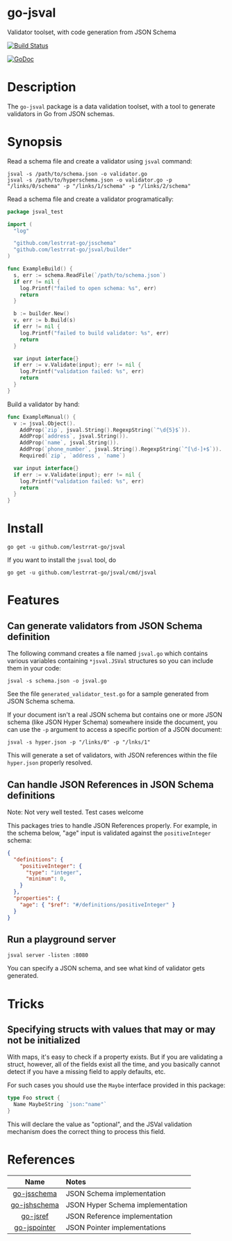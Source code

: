 # go-jsval

Validator toolset, with code generation from JSON Schema

[![Build Status](https://travis-ci.org/lestrrat-go/jsval.svg?branch=master)](https://travis-ci.org/lestrrat-go/jsval)

[![GoDoc](https://godoc.org/github.com/lestrrat-go/jsval?status.svg)](https://godoc.org/github.com/lestrrat-go/jsval)


# Description

The `go-jsval` package is a data validation toolset, with
a tool to generate validators in Go from JSON schemas.

# Synopsis

Read a schema file and create a validator using `jsval` command:

```shell
jsval -s /path/to/schema.json -o validator.go
jsval -s /path/to/hyperschema.json -o validator.go -p "/links/0/schema" -p "/links/1/schema" -p "/links/2/schema"
```

Read a schema file and create a validator programatically:

```go
package jsval_test

import (
  "log"

  "github.com/lestrrat-go/jsschema"
  "github.com/lestrrat-go/jsval/builder"
)

func ExampleBuild() {
  s, err := schema.ReadFile(`/path/to/schema.json`)
  if err != nil {
    log.Printf("failed to open schema: %s", err)
    return
  }

  b := builder.New()
  v, err := b.Build(s)
  if err != nil {
    log.Printf("failed to build validator: %s", err)
    return
  }

  var input interface{}
  if err := v.Validate(input); err != nil {
    log.Printf("validation failed: %s", err)
    return
  }
}
```

Build a validator by hand:

```go
func ExampleManual() {
  v := jsval.Object().
    AddProp(`zip`, jsval.String().RegexpString(`^\d{5}$`)).
    AddProp(`address`, jsval.String()).
    AddProp(`name`, jsval.String()).
    AddProp(`phone_number`, jsval.String().RegexpString(`^[\d-]+$`)).
    Required(`zip`, `address`, `name`)

  var input interface{}
  if err := v.Validate(input); err != nil {
    log.Printf("validation failed: %s", err)
    return
  }
}
```

# Install

```
go get -u github.com/lestrrat-go/jsval
```

If you want to install the `jsval` tool, do

```
go get -u github.com/lestrrat-go/jsval/cmd/jsval
```

# Features

## Can generate validators from JSON Schema definition

The following command creates a file named `jsval.go` 
which contains various variables containing `*jsval.JSVal`
structures so you can include them in your code:

```
jsval -s schema.json -o jsval.go
```

See the file `generated_validator_test.go` for a sample
generated from JSON Schema schema.

If your document isn't a real JSON schema but contains one
or more JSON schema (like JSON Hyper Schema) somewhere inside
the document, you can use the `-p` argument to access a
specific portion of a JSON document:

```
jsval -s hyper.json -p "/links/0" -p "/lnks/1"
```

This will generate a set of validators, with JSON references
within the file `hyper.json` properly resolved.

## Can handle JSON References in JSON Schema definitions

Note: Not very well tested. Test cases welcome

This packages tries to handle JSON References properly.
For example, in the schema below, "age" input is validated
against the `positiveInteger` schema:

```json
{
  "definitions": {
    "positiveInteger": {
      "type": "integer",
      "minimum": 0,
    }
  },
  "properties": {
    "age": { "$ref": "#/definitions/positiveInteger" }
  }
}
```

## Run a playground server

```
jsval server -listen :8080
```

You can specify a JSON schema, and see what kind of validator gets generated.

# Tricks

## Specifying structs with values that may or may not be initialized

With maps, it's easy to check if a property exists. But if you are validating a struct,
however, all of the fields exist all the time, and you basically cannot detect if you
have a missing field to apply defaults, etc.

For such cases you should use the `Maybe` interface provided in this package:

```go
type Foo struct {
  Name MaybeString `json:"name"`
}
```

This will declare the value as "optional", and the JSVal validation mechanism does
the correct thing to process this field.

# References

| Name                                                     | Notes                            |
|:--------------------------------------------------------:|:---------------------------------|
| [go-jsschema](https://github.com/lestrrat-go/jsschema)   | JSON Schema implementation       |
| [go-jshschema](https://github.com/lestrrat-go/jshschema) | JSON Hyper Schema implementation |
| [go-jsref](https://github.com/lestrrat-go/jsref)         | JSON Reference implementation    |
| [go-jspointer](https://github.com/lestrrat-go/jspointer) | JSON Pointer implementations     |

